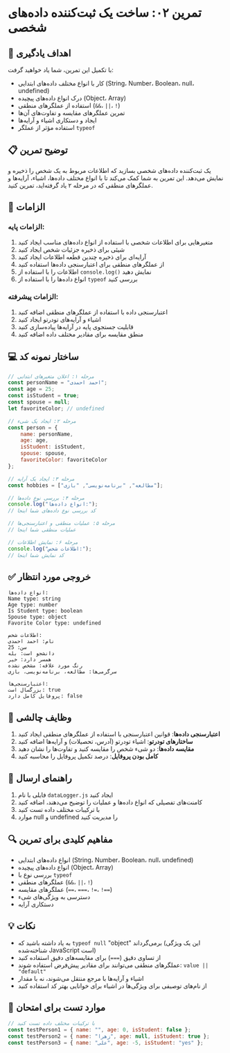 <!-- markdownlint-disable -->

# تمرین ۰۲: ساخت یک ثبت‌کننده داده‌های شخصی

## 🎯 اهداف یادگیری

با تکمیل این تمرین، شما یاد خواهید گرفت:

- کار با انواع مختلف داده‌های ابتدایی (String، Number، Boolean، null، undefined)
- درک انواع داده‌های پیچیده (Object، Array)
- استفاده از عملگرهای منطقی (`&&`، `||`، `!`)
- تمرین عملگرهای مقایسه و تفاوت‌های آن‌ها
- ایجاد و دستکاری اشیاء و آرایه‌ها
- استفاده مؤثر از عملگر `typeof`

## 📋 توضیح تمرین

یک ثبت‌کننده داده‌های شخصی بسازید که اطلاعات مربوط به یک شخص را ذخیره و نمایش می‌دهد. این تمرین به شما کمک می‌کند تا با انواع مختلف داده‌ها، اشیاء، آرایه‌ها و عملگرهای منطقی که در مرحله ۲ یاد گرفته‌اید، تمرین کنید.

## 🔧 الزامات

### الزامات پایه:
1. متغیرهایی برای اطلاعات شخصی با استفاده از انواع داده‌های مناسب ایجاد کنید
2. شیئی برای ذخیره جزئیات شخص ایجاد کنید
3. آرایه‌ای برای ذخیره چندین قطعه اطلاعات ایجاد کنید
4. از عملگرهای منطقی برای اعتبارسنجی داده‌ها استفاده کنید
5. اطلاعات را با استفاده از `console.log()` نمایش دهید
6. انواع داده‌ها را با استفاده از `typeof` بررسی کنید

### الزامات پیشرفته:
1. اعتبارسنجی داده با استفاده از عملگرهای منطقی اضافه کنید
2. اشیاء و آرایه‌های تودرتو ایجاد کنید
3. قابلیت جستجوی پایه در آرایه‌ها پیاده‌سازی کنید
4. منطق مقایسه برای مقادیر مختلف داده اضافه کنید

## 💻 ساختار نمونه کد

```javascript
// مرحله ۱: اعلان متغیرهای ابتدایی
const personName = "احمد احمدی";
const age = 25;
const isStudent = true;
const spouse = null;
let favoriteColor; // undefined

// مرحله ۲: ایجاد یک شیء
const person = {
    name: personName,
    age: age,
    isStudent: isStudent,
    spouse: spouse,
    favoriteColor: favoriteColor
};

// مرحله ۳: ایجاد یک آرایه
const hobbies = ["مطالعه", "برنامه‌نویسی", "بازی"];

// مرحله ۴: بررسی نوع داده‌ها
console.log("انواع داده‌ها:");
// کد بررسی نوع داده‌های شما اینجا

// مرحله ۵: عملیات منطقی و اعتبارسنجی‌ها
// عملیات منطقی شما اینجا

// مرحله ۶: نمایش اطلاعات
console.log("اطلاعات شخص:");
// کد نمایش شما اینجا
```

## ✅ خروجی مورد انتظار

```
انواع داده‌ها:
Name type: string
Age type: number
Is Student type: boolean
Spouse type: object
Favorite Color type: undefined

اطلاعات شخص:
نام: احمد احمدی
سن: 25
دانشجو است: بله
همسر دارد: خیر
رنگ مورد علاقه: مشخص نشده
سرگرمی‌ها: مطالعه، برنامه‌نویسی، بازی

اعتبارسنجی‌ها:
بزرگسال است: true
پروفایل کامل دارد: false
```

## 🎯 وظایف چالشی

1. **اعتبارسنجی داده‌ها**: قوانین اعتبارسنجی با استفاده از عملگرهای منطقی ایجاد کنید
2. **ساختارهای تودرتو**: اشیاء تودرتو (آدرس، تحصیلات) و آرایه‌ها اضافه کنید
3. **مقایسه داده‌ها**: دو شیء شخص را مقایسه کنید و تفاوت‌ها را نشان دهید
4. **کامل بودن پروفایل**: درصد تکمیل پروفایل را محاسبه کنید

## 📝 راهنمای ارسال

1. فایلی با نام `dataLogger.js` ایجاد کنید
2. کامنت‌های تفصیلی که انواع داده‌ها و عملیات را توضیح می‌دهند، اضافه کنید
3. با ترکیبات مختلف داده تست کنید
4. موارد null و undefined را مدیریت کنید

## 🔍 مفاهیم کلیدی برای تمرین

- انواع داده‌های ابتدایی (String، Number، Boolean، null، undefined)
- انواع داده‌های پیچیده (Object، Array)
- بررسی نوع با `typeof`
- عملگرهای منطقی (`&&`، `||`، `!`)
- عملگرهای مقایسه (`==`، `===`، `!=`، `!==`)
- دسترسی به ویژگی‌های شیء
- دستکاری آرایه

## 💡 نکات

- به یاد داشته باشید که `typeof null` "object" برمی‌گرداند (این یک ویژگی شناخته‌شده JavaScript است)
- از تساوی دقیق (`===`) برای مقایسه‌های دقیق استفاده کنید
- عملگرهای منطقی می‌توانند برای مقادیر پیش‌فرض استفاده شوند: `value || "default"`
- اشیاء و آرایه‌ها با مرجع منتقل می‌شوند، نه با مقدار
- از نام‌های توصیفی برای ویژگی‌ها در اشیاء برای خوانایی بهتر کد استفاده کنید

## 🧪 موارد تست برای امتحان

```javascript
// با ترکیبات مختلف داده تست کنید
const testPerson1 = { name: "", age: 0, isStudent: false };
const testPerson2 = { name: "زهرا", age: null, isStudent: true };
const testPerson3 = { name: "علی", age: -5, isStudent: "yes" };
```
